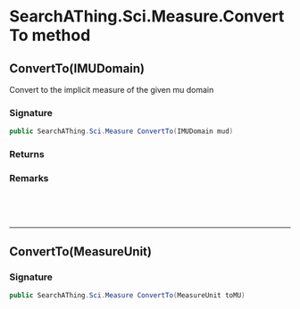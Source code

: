 # SearchAThing.Sci.Measure.ConvertTo method
## ConvertTo(IMUDomain)
Convert to the implicit measure of the given mu domain

### Signature
```csharp
public SearchAThing.Sci.Measure ConvertTo(IMUDomain mud)
```
### Returns

### Remarks


<p>&nbsp;</p>
<p>&nbsp;</p>
<hr/>

## ConvertTo(MeasureUnit)
### Signature
```csharp
public SearchAThing.Sci.Measure ConvertTo(MeasureUnit toMU)
```

